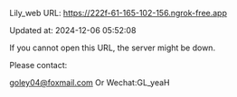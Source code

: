 Lily_web URL: https://222f-61-165-102-156.ngrok-free.app

Updated at: 2024-12-06 05:52:08

If you cannot open this URL, the server might be down.

Please contact: 

goley04@foxmail.com Or Wechat:GL_yeaH